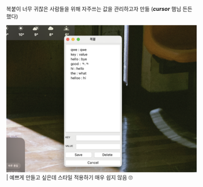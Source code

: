 복붙이 너무 귀찮은 사람들을 위해 자주쓰는 값을 관리하고자 만듦 (**_cursor_** 햄님 든든했다)

![예시](./src/image.png)
| 예쁘게 만들고 싶은데 스타일 적용하기 매우 쉽지 않음 🙄
